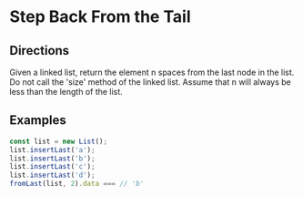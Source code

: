 # Step Back From the Tail

## Directions

Given a linked list, return the element n spaces from the last node in the list.  Do not call the 'size' method of the linked list.  Assume that n will always be less than the length of the list.

## Examples

```javascript
const list = new List();
list.insertLast('a');
list.insertLast('b');
list.insertLast('c');
list.insertLast('d');
fromLast(list, 2).data === // 'b'
```
